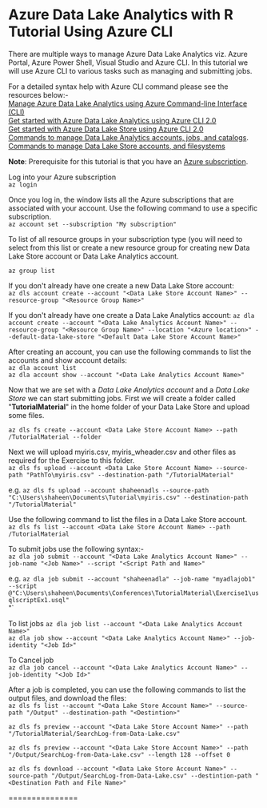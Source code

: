 # Azure Data Lake Analytics with R Tutorial Using Azure CLI   

There are multiple ways to manage Azure Data Lake Analytics viz. Azure Portal, Azure Power Shell, Visual Studio and Azure CLI. In this tutorial we will use Azure CLI to various tasks such as managing and submitting jobs.

For a detailed syntax help with Azure CLI command please see the resources below:-  
[Manage Azure Data Lake Analytics using Azure Command-line Interface (CLI)](https://docs.microsoft.com/en-us/azure/data-lake-analytics/data-lake-analytics-manage-use-cli)  
[Get started with Azure Data Lake Analytics using Azure CLI 2.0](https://docs.microsoft.com/en-us/azure/data-lake-analytics/data-lake-analytics-get-started-cli2)  
[Get started with Azure Data Lake Store using Azure CLI 2.0](https://docs.microsoft.com/en-us/azure/data-lake-store/data-lake-store-get-started-cli-2.0)   
[Commands to manage Data Lake Analytics accounts, jobs, and catalogs](https://docs.microsoft.com/en-us/cli/azure/dla).   
[Commands to manage Data Lake Store accounts, and filesystems](https://docs.microsoft.com/en-us/cli/azure/dls)

**Note**: Prerequisite for this tutorial is that you have an [Azure subscription](https://azure.microsoft.com/en-us/free/). 

Log into your Azure subscription  
`az login`

Once you log in, the window lists all the Azure subscriptions that are associated with your account. Use the following command to use a specific subscription.  
`az account set --subscription "My subscription"`

To list of all resource groups in your subscription type (you will need to select from this list or create a new resource group for creating new Data Lake Store account or Data Lake Analytics account.  

`az group list` 

If you don't already have one create a new Data Lake Store account:  
`az dls account create --account "<Data Lake Store Account Name>" --resource-group "<Resource Group Name>"`

If you don't already have one create a Data Lake Analytics account:
`az dla account create --account "<Data Lake Analytics Account Name>" --resource-group "<Resource Group Name>" --location "<Azure location>" --default-data-lake-store "<Default Data Lake Store Account Name>"`


After creating an account, you can use the following commands to list the accounts and show account details:  
`az dla account list`  
`az dla account show --account "<Data Lake Analytics Account Name>"`


Now that we are set with a *Data Lake Analytics account* and a *Data Lake Store* we can start submitting jobs. First we will create a folder called "**TutorialMaterial**" in the home folder of your Data Lake Store and upload some files.

`az dls fs create --account <Data Lake Store Account Name> --path /TutorialMaterial --folder`

Next we will upload myiris.csv, myiris_wheader.csv and other files as required for the Exercise to this folder.  
`az dls fs upload --account <Data Lake Store Account Name> --source-path "PathTo\myiris.csv" --destination-path "/TutorialMaterial"`

e.g. `az dls fs upload --account shaheenadls --source-path "C:\Users\shaheen\Documents\Tutorial\myiris.csv" --destination-path "/TutorialMaterial"`

Use the following command to list the files in a Data Lake Store account.  
`az dls fs list --account <Data Lake Store Account Name> --path /TutorialMaterial`

To submit jobs use the following syntax:-   
`az dla job submit --account "<Data Lake Analytics Account Name>" --job-name "<Job Name>" --script "<Script Path and Name>"`  
  
e.g. `az dla job submit --account "shaheenadla" --job-name "myadlajob1" --script @"C:\Users\shaheen\Documents\Conferences\TutorialMaterial\Exercise1\usqlscriptEx1.usql"`  
"`

To list jobs
`az dla job list --account "<Data Lake Analytics Account Name>"`     
`az dla job show --account "<Data Lake Analytics Account Name>" --job-identity "<Job Id>"`  


To Cancel job  
`az dla job cancel --account "<Data Lake Analytics Account Name>" --job-identity "<Job Id>"  `  

After a job is completed, you can use the following commands to list the output files, and download the files:    
`az dls fs list --account "<Data Lake Store Account Name>" --source-path "/Output" --destination-path "<Destintion>"`   

`az dls fs preview --account "<Data Lake Store Account Name>" --path "/TutorialMaterial/SearchLog-from-Data-Lake.csv"`    

`az dls fs preview --account "<Data Lake Store Account Name>" --path "/Output/SearchLog-from-Data-Lake.csv" --length 128 --offset 0`   

`az dls fs download --account "<Data Lake Store Account Name>" --source-path "/Output/SearchLog-from-Data-Lake.csv" --destintion-path "<Destination Path and File Name>"`



===============

